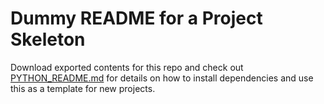 # Dummy README for a Project Skeleton

Download exported contents for this repo and check out [PYTHON_README.md](PYTHON_README.md) for details on how to install dependencies and use this as a template for new projects.
